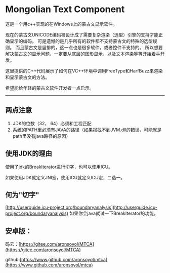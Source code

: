 # Mongolian Text Component

这是一个用c++实现的在Windows上的蒙古文显示软件。

现在的蒙古文UNICODE编码被设计成了需要复杂渲染（选型）引擎的支持才能正确显示的编码。
可是遗憾的是几乎所有的软件都不支持蒙古文的特殊的选型规则。
而且蒙古文是竖排的，这一点也是很多软件，或者控件不支持的。
所以想要解决蒙古文的显示问题，一定要从底层的图形显示，以及文本渲染等等开始着手开发。

这里提供的C++代码展示了如何在VC++环境中调用FreeType和HarfBuzz来渲染和显示蒙古文的方法。

希望能给年轻的蒙古文软件开发者一点启示。

***


## 两点注意

1. JDK的位数（32， 64）必须和工程匹配
2. 系统的PATH里必须有JAVA的路径（如果报找不到JVM.dll的错误，可能就是path里没有java路径的原因）

## 使用JDK的理由

使用了jdk的BreakIterator进行切字，也可以使用ICU。

如果使用JDK就定义JNI宏，使用ICU就定义ICU宏，二选一。

## 何为"切字"

[http://userguide.icu-project.org/boundaryanalysis](http://userguide.icu-project.org/boundaryanalysis)
如果你会java就试一下BreakIterator的功能。


## 安卓版：

码云：[https://gitee.com/aronsoyol/MTCA](https://gitee.com/aronsoyol/MTCA)

github:[https://www.github.com/aronsoyol/mtca](https://www.github.com/aronsoyol/mtca)
